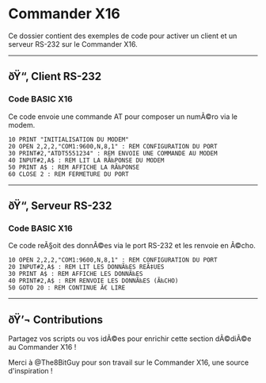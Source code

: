 
# Commander X16

Ce dossier contient des exemples de code pour activer un client et un serveur RS-232 sur le Commander X16.

---

## ðŸ“‚ Client RS-232

### Code BASIC X16
Ce code envoie une commande AT pour composer un numÃ©ro via le modem.

```basic
10 PRINT "INITIALISATION DU MODEM"
20 OPEN 2,2,2,"COM1:9600,N,8,1" : REM CONFIGURATION DU PORT
30 PRINT#2,"ATDT5551234" : REM ENVOIE UNE COMMANDE AU MODEM
40 INPUT#2,A$ : REM LIT LA RÃ‰PONSE DU MODEM
50 PRINT A$ : REM AFFICHE LA RÃ‰PONSE
60 CLOSE 2 : REM FERMETURE DU PORT
```

---

## ðŸ“‚ Serveur RS-232

### Code BASIC X16
Ce code reÃ§oit des donnÃ©es via le port RS-232 et les renvoie en Ã©cho.

```basic
10 OPEN 2,2,2,"COM1:9600,N,8,1" : REM CONFIGURATION DU PORT
20 INPUT#2,A$ : REM LIT LES DONNÃ‰ES REÃ‡UES
30 PRINT A$ : REM AFFICHE LES DONNÃ‰ES
40 PRINT#2,A$ : REM RENVOIE LES DONNÃ‰ES (Ã‰CHO)
50 GOTO 20 : REM CONTINUE Ã€ LIRE
```

---

## ðŸ’¬ Contributions
Partagez vos scripts ou vos idÃ©es pour enrichir cette section dÃ©diÃ©e au Commander X16 !


Merci à @The8BitGuy pour son travail sur le Commander X16, une source d'inspiration !

